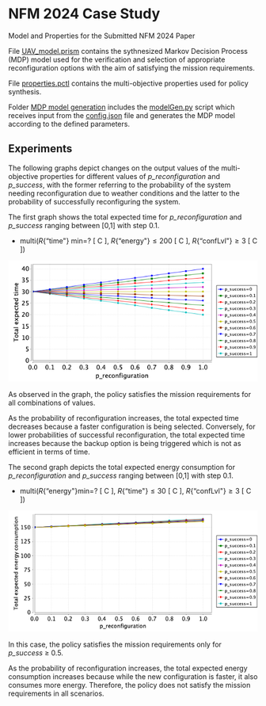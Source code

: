 # NFM 2024 Case Study

Model and Properties for the Submitted NFM 2024 Paper

File [UAV_model.prism](UAV_model.prism) contains the sythnesized Markov Decision Process (MDP) model used for the verification and selection of appropriate reconfiguration options with the aim of satisfying the mission requirements.

File [properties.pctl](properties.pctl) contains the multi-objective properties used for policy synthesis. 

Folder [MDP model generation](MDP%20model%20generation) includes the [modelGen.py](MDP%20model%20generation/modelGen.py) script which receives input from the [config.json](MDP%20model%20generation/config.json) file and generates the MDP model according to the defined parameters. 

## Experiments

The following graphs depict changes on the output values of the multi-objective properties for different values of *p_reconfiguration* and *p_success*, with the former referring to the probability of the system needing reconfiguration due to weather conditions and the latter to the probability of successfully reconfiguring the system.

The first graph shows the total expected time for *p_reconfiguration* and *p_success* ranging between [0,1] with step 0.1.

* $\text{multi}(R\{\text{``time"}\}\text{ min=? [ C ], } R\{\text{``energy"}\} \leq 200\text{ [ C ], } R\{\text{``confLvl"}\} \geq 3\text{ [ C ]})$

![](graphs/time.png)

As observed in the graph, the policy satisfies the mission requirements for all combinations of values.

As the probability of reconfiguration increases, the total expected time decreases because a faster configuration is being selected. Conversely, for lower probabilities of successful reconfiguration, the total expected time increases because the backup option is being triggered which is not as efficient in terms of time. 

The second graph depicts the total expected energy consumption for *p_reconfiguration* and *p_success* ranging between [0,1] with step 0.1.

* $\text{multi}(R\{\text{``energy"}\}\text{min=? [ C ], } R\{\text{``time"}\} \leq 30\text{ [ C ], } R\{\text{``confLvl"}\} \geq 3\text{ [ C ]})$

![](graphs/energy.png)

In this case, the policy satisfies the mission requirements only for *p_success* $\geq$ 0.5.

As the probability of reconfiguration increases, the total expected energy consumption increases because while the new configuration is faster, it also consumes more energy. Therefore, the policy does not satisfy the mission requirements in all scenarios. 